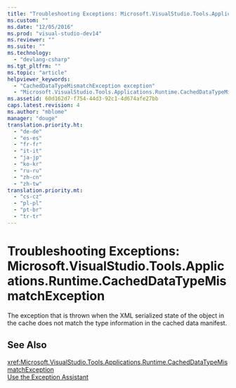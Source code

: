 ```yaml
---
title: "Troubleshooting Exceptions: Microsoft.VisualStudio.Tools.Applications.Runtime.CachedDataTypeMismatchException"
ms.custom: ""
ms.date: "12/05/2016"
ms.prod: "visual-studio-dev14"
ms.reviewer: ""
ms.suite: ""
ms.technology: 
  - "devlang-csharp"
ms.tgt_pltfrm: ""
ms.topic: "article"
helpviewer_keywords: 
  - "CachedDataTypeMismatchException exception"
  - "Microsoft.VisualStudio.Tools.Applications.Runtime.CachedDataTypeMismatchException exception"
ms.assetid: 60d162d7-f754-44d3-92c1-4d674afe27bb
caps.latest.revision: 4
ms.author: "mblome"
manager: "douge"
translation.priority.ht: 
  - "de-de"
  - "es-es"
  - "fr-fr"
  - "it-it"
  - "ja-jp"
  - "ko-kr"
  - "ru-ru"
  - "zh-cn"
  - "zh-tw"
translation.priority.mt: 
  - "cs-cz"
  - "pl-pl"
  - "pt-br"
  - "tr-tr"
---
```

# Troubleshooting Exceptions: Microsoft.VisualStudio.Tools.Applications.Runtime.CachedDataTypeMismatchException
The exception that is thrown when the XML serialized state of the object in the cache does not match the type information in the cached data manifest.  
  
## See Also  
 <xref:Microsoft.VisualStudio.Tools.Applications.Runtime.CachedDataTypeMismatchException>   
 [Use the Exception Assistant](../Topic/How%20to:%20Use%20the%20Exception%20Assistant.md)
